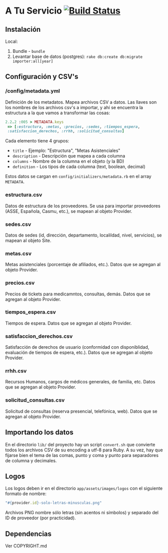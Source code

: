 # A Tu Servicio [![Build Status](https://travis-ci.org/idatosabiertos/ATuServicio.svg?branch=develop)](https://travis-ci.org/idatosabiertos/ATuServicio)

## Instalación

Local:

1. Bundle - `bundle`
2. Levantar base de datos (postgres): `rake db:create db:migrate importer:all[year]`

## Configuración y CSV's

### /config/metadata.yml
Definición de los metadatos. Mapea archivos CSV a datos. Las llaves son los nombres de los archivos csv's a importar, y ahí se encuentra la estructura a la que vamos a transformar las cosas:

```ruby
2.2.2 :005 > METADATA.keys
 => [:estructura, :metas, :precios, :sedes, :tiempos_espera,
 :satisfaccion_derechos, :rrhh, :solicitud_consultas]
```

Cada elemento tiene 4 grupos:
* `title` - Ejemplo: "Estructura", "Metas Asistenciales"
* `description` - Descripción que mapea a cada columna
* `columns` - Nombre de la columna en el objeto (y la BD)
* `definition` - Los tipos de cada columna (text, boolean, decimal)

Estos datos se cargan en `config/initializers/metadata.rb` en el array `METADATA`.

### estructura.csv
Datos de estructura de los proveedores. Se usa para importar proveedores (ASSE, Española, Casmu, etc.), se mapean al objeto Provider.

### sedes.csv
Datos de sedes (id, dirección, departamento, localildad, nivel, servicios), se mapean al objeto Site.

### metas.csv
Metas asistenciales (porcentaje de afiliados, etc.). Datos que se agregan al objeto Provider.

### precios.csv
Precios de tickets para medicamntos, consultas, demás. Datos que se agregan al objeto Provider.

### tiempos_espera.csv
Tiempos de espera. Datos que se agregan al objeto Provider.

### satisfaccion_derechos.csv
Satisfacción de derechos de usuario (conformidad con disponiblidad, evaluación de tiempos de espera, etc.). Datos que se agregan al objeto Provider.

### rrhh.csv
Recursos Humanos, cargos de médicos generales, de familia, etc. Datos que se agregan al objeto Provider.

### solicitud_consultas.csv
Solicitud de consultas (reserva presencial, telefónica, web). Datos que se agregan al objeto Provider.

## Importando los datos

En el directorio `lib/` del proyecto hay un script `convert.sh` que convierte todos los archivos CSV de su encoding a utf-8 para Ruby. A su vez, hay que fijarse bien el tema de las comas, punto y coma y punto para separadores de columna y decimales.

## Logos

Los logos deben ir en el directorio `app/assets/images/logos` con el siguiente formato de nombre:

```ruby
"#{provider.id}-solo-letras-minusculas.png"
```

Archivos PNG nombre sólo letras (sin acentos ni símbolos) y separado del ID de proveedor (por practicidad).

## Dependencias

Ver COPYRIGHT.md
